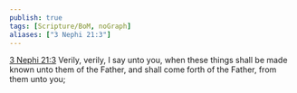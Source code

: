 ```yaml
---
publish: true
tags: [Scripture/BoM, noGraph]
aliases: ["3 Nephi 21:3"]
---
```

[3 Nephi 21:3](https://churchofjesuschrist.org/study/scriptures/bofm/3-ne/21?lang=eng&id=p3#p3) Verily, verily, I say unto you, when these things shall be made known unto them of the Father, and shall come forth of the Father, from them unto you;
